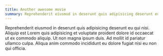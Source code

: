 ```yaml
---
title: Another awesome movie
summary: Reprehenderit eiusmod in deserunt quis adipisicing deserunt eu qui nisi. Aliquip est Lorem quis adipisicing et voluptate proident dolore id occaecat ut ex commodo aliquip.
---
```


Reprehenderit eiusmod in deserunt quis adipisicing deserunt eu qui nisi. Aliquip est Lorem quis adipisicing et 
    voluptate proident dolore id occaecat ut ex commodo aliquip. Ut non magna ipsum duis. Ad mollit id pariatur ullamco 
    culpa. Aliqua anim commodo incididunt eu dolore fugiat nisi eu non qui officia.